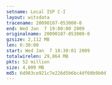 ```yaml
---
setname: Local ISP C-I
layout: witsdata
tracename: 20090107-053000-0
end: Wed Jan  7 19:00:00 2009
originalname: 20090107-053000-0
gzsize: 2,112 MB
len: 0:30:00
start: Wed Jan  7 18:30:01 2009
totalwirelen: 29,864 MB
pkts: 52 million
size: 4,009 MB
md5: 6d983ce921c7e226d5b6bc4df60b9b0d
---
```


